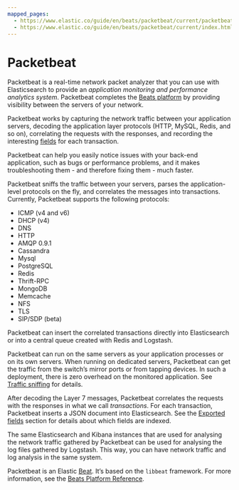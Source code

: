 ```yaml
---
mapped_pages:
  - https://www.elastic.co/guide/en/beats/packetbeat/current/packetbeat-overview.html
  - https://www.elastic.co/guide/en/beats/packetbeat/current/index.html
---
```


# Packetbeat

Packetbeat is a real-time network packet analyzer that you can use with Elasticsearch to provide an *application monitoring and performance analytics system*. Packetbeat completes the [Beats platform](/reference/index.md) by providing visibility between the servers of your network.

Packetbeat works by capturing the network traffic between your application servers, decoding the application layer protocols (HTTP, MySQL, Redis, and so on), correlating the requests with the responses, and recording the interesting [fields](/reference/packetbeat/exported-fields.md) for each transaction.

Packetbeat can help you easily notice issues with your back-end application, such as bugs or performance problems, and it makes troubleshooting them - and therefore fixing them - much faster.

Packetbeat sniffs the traffic between your servers, parses the application-level protocols on the fly, and correlates the messages into transactions. Currently, Packetbeat supports the following protocols:

* ICMP (v4 and v6)
* DHCP (v4)
* DNS
* HTTP
* AMQP 0.9.1
* Cassandra
* Mysql
* PostgreSQL
* Redis
* Thrift-RPC
* MongoDB
* Memcache
* NFS
* TLS
* SIP/SDP (beta)

Packetbeat can insert the correlated transactions directly into Elasticsearch or into a central queue created with Redis and Logstash.

Packetbeat can run on the same servers as your application processes or on its own servers. When running on dedicated servers, Packetbeat can get the traffic from the switch’s mirror ports or from tapping devices. In such a deployment, there is zero overhead on the monitored application. See [Traffic sniffing](/reference/packetbeat/configuration-interfaces.md) for details.

After decoding the Layer 7 messages, Packetbeat correlates the requests with the responses in what we call *transactions*. For each transaction, Packetbeat inserts a JSON document into Elasticsearch. See the [Exported fields](/reference/packetbeat/exported-fields.md) section for details about which fields are indexed.

The same Elasticsearch and Kibana instances that are used for analysing the network traffic gathered by Packetbeat can be used for analysing the log files gathered by Logstash. This way, you can have network traffic and log analysis in the same system.

Packetbeat is an Elastic [Beat](https://www.elastic.co/beats). It’s based on the `libbeat` framework. For more information, see the [Beats Platform Reference](/reference/index.md).

